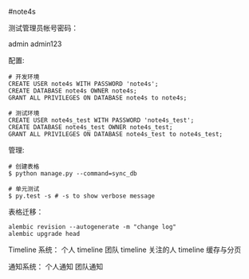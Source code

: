#note4s


测试管理员帐号密码：

admin
admin123

配置:
```
# 开发环境
CREATE USER note4s WITH PASSWORD 'note4s';
CREATE DATABASE note4s OWNER note4s;
GRANT ALL PRIVILEGES ON DATABASE note4s to note4s;

# 测试环境
CREATE USER note4s_test WITH PASSWORD 'note4s_test';
CREATE DATABASE note4s_test OWNER note4s_test;
GRANT ALL PRIVILEGES ON DATABASE note4s_test to note4s_test;
```

管理:
```
# 创建表格
$ python manage.py --command=sync_db

# 单元测试
$ py.test -s # -s to show verbose message
```

表格迁移：
```
alembic revision --autogenerate -m "change log"
alembic upgrade head
```

Timeline 系统：
个人 timeline
团队 timeline
关注的人 timeline
缓存与分页

通知系统：
个人通知
团队通知
